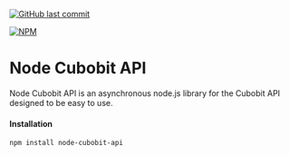 
[![GitHub last commit](https://img.shields.io/github/last-commit/google/skia.svg)](https://github.com/cubobit/node-cubobit-api)


[![NPM](https://nodei.co/npm/node-cubobit-api.png?downloads=true&downloadRank=true&stars=true)](https://nodei.co/npm/node-cubobit-api/)

# Node Cubobit API
Node Cubobit API is an asynchronous node.js library for the Cubobit API designed to be easy to use.

#### Installation
```
npm install node-cubobit-api
```
